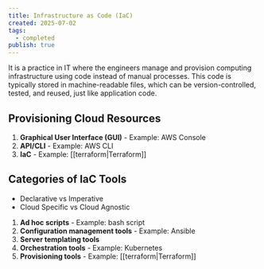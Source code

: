 ```yaml
---
title: Infrastructure as Code (IaC)
created: 2025-07-02
tags:
  - completed
publish: true
---
```

It is a practice in IT where the engineers manage and provision computing infrastructure using code instead of manual processes. This code is typically stored in machine-readable files, which can be version-controlled, tested, and reused, just like application code.

## Provisioning Cloud Resources

1. **Graphical User Interface (GUI)** - Example: AWS Console
2. **API/CLI** - Example: AWS CLI
3. **IaC** - Example: [[terraform|Terraform]]

## Categories of IaC Tools

- Declarative vs Imperative
- Cloud Specific vs Cloud Agnostic

1. **Ad hoc scripts** - Example: bash script
2. **Configuration management tools** - Example: Ansible
3. **Server templating tools**
4. **Orchestration tools** - Example: Kubernetes
5. **Provisioning tools** - Example: [[terraform|Terraform]]